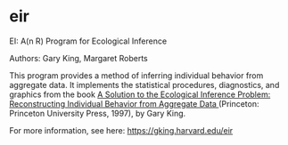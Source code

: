 # eir
EI: A(n R) Program for Ecological Inference

Authors: Gary King, Margaret Roberts

This program provides a method of inferring individual behavior from aggregate data. It implements the statistical procedures, diagnostics, and graphics from the book <a href="https://gking.harvard.edu/eicamera/kinroot.html"> A Solution to the Ecological Inference Problem: Reconstructing Individual Behavior from Aggregate Data </a> (Princeton: Princeton University Press, 1997), by Gary King. 

For more information, see here: https://gking.harvard.edu/eir
